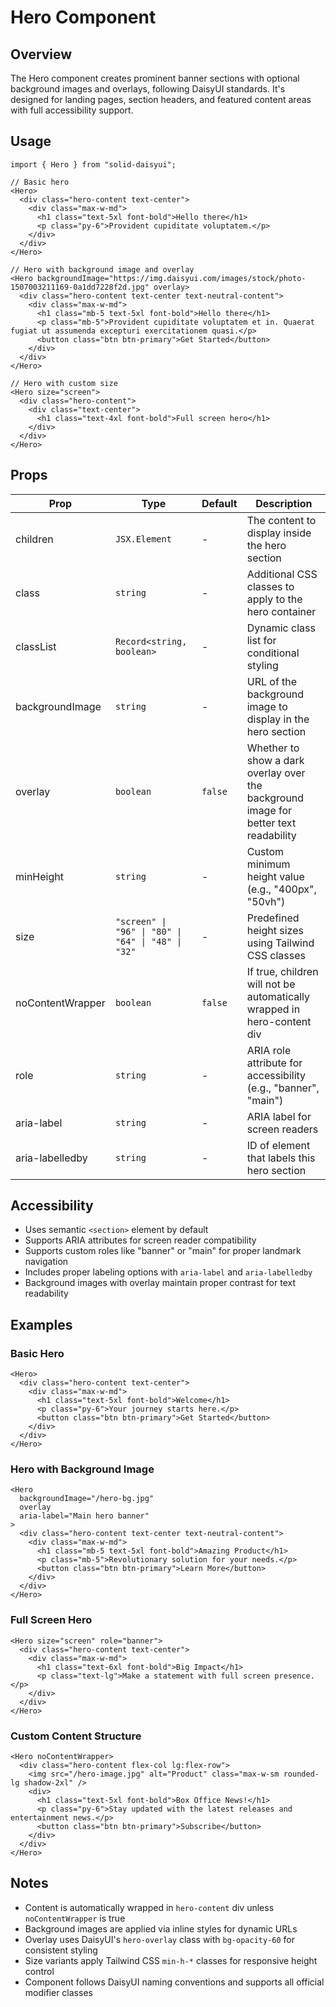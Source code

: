 # Hero Component

## Overview
The Hero component creates prominent banner sections with optional background images and overlays, following DaisyUI standards. It's designed for landing pages, section headers, and featured content areas with full accessibility support.

## Usage
```tsx
import { Hero } from "solid-daisyui";

// Basic hero
<Hero>
  <div class="hero-content text-center">
    <div class="max-w-md">
      <h1 class="text-5xl font-bold">Hello there</h1>
      <p class="py-6">Provident cupiditate voluptatem.</p>
    </div>
  </div>
</Hero>

// Hero with background image and overlay
<Hero backgroundImage="https://img.daisyui.com/images/stock/photo-1507003211169-0a1dd7228f2d.jpg" overlay>
  <div class="hero-content text-center text-neutral-content">
    <div class="max-w-md">
      <h1 class="mb-5 text-5xl font-bold">Hello there</h1>
      <p class="mb-5">Provident cupiditate voluptatem et in. Quaerat fugiat ut assumenda excepturi exercitationem quasi.</p>
      <button class="btn btn-primary">Get Started</button>
    </div>
  </div>
</Hero>

// Hero with custom size
<Hero size="screen">
  <div class="hero-content">
    <div class="text-center">
      <h1 class="text-4xl font-bold">Full screen hero</h1>
    </div>
  </div>
</Hero>
```

## Props

| Prop | Type | Default | Description |
|------|------|---------|-------------|
| children | `JSX.Element` | - | The content to display inside the hero section |
| class | `string` | - | Additional CSS classes to apply to the hero container |
| classList | `Record<string, boolean>` | - | Dynamic class list for conditional styling |
| backgroundImage | `string` | - | URL of the background image to display in the hero section |
| overlay | `boolean` | `false` | Whether to show a dark overlay over the background image for better text readability |
| minHeight | `string` | - | Custom minimum height value (e.g., "400px", "50vh") |
| size | `"screen" \| "96" \| "80" \| "64" \| "48" \| "32"` | - | Predefined height sizes using Tailwind CSS classes |
| noContentWrapper | `boolean` | `false` | If true, children will not be automatically wrapped in hero-content div |
| role | `string` | - | ARIA role attribute for accessibility (e.g., "banner", "main") |
| aria-label | `string` | - | ARIA label for screen readers |
| aria-labelledby | `string` | - | ID of element that labels this hero section |

## Accessibility
- Uses semantic `<section>` element by default
- Supports ARIA attributes for screen reader compatibility
- Supports custom roles like "banner" or "main" for proper landmark navigation
- Includes proper labeling options with `aria-label` and `aria-labelledby`
- Background images with overlay maintain proper contrast for text readability

## Examples

### Basic Hero
```tsx
<Hero>
  <div class="hero-content text-center">
    <div class="max-w-md">
      <h1 class="text-5xl font-bold">Welcome</h1>
      <p class="py-6">Your journey starts here.</p>
      <button class="btn btn-primary">Get Started</button>
    </div>
  </div>
</Hero>
```

### Hero with Background Image
```tsx
<Hero 
  backgroundImage="/hero-bg.jpg" 
  overlay
  aria-label="Main hero banner"
>
  <div class="hero-content text-center text-neutral-content">
    <div class="max-w-md">
      <h1 class="mb-5 text-5xl font-bold">Amazing Product</h1>
      <p class="mb-5">Revolutionary solution for your needs.</p>
      <button class="btn btn-primary">Learn More</button>
    </div>
  </div>
</Hero>
```

### Full Screen Hero
```tsx
<Hero size="screen" role="banner">
  <div class="hero-content text-center">
    <div class="max-w-md">
      <h1 class="text-6xl font-bold">Big Impact</h1>
      <p class="text-lg">Make a statement with full screen presence.</p>
    </div>
  </div>
</Hero>
```

### Custom Content Structure
```tsx
<Hero noContentWrapper>
  <div class="hero-content flex-col lg:flex-row">
    <img src="/hero-image.jpg" alt="Product" class="max-w-sm rounded-lg shadow-2xl" />
    <div>
      <h1 class="text-5xl font-bold">Box Office News!</h1>
      <p class="py-6">Stay updated with the latest releases and entertainment news.</p>
      <button class="btn btn-primary">Subscribe</button>
    </div>
  </div>
</Hero>
```

## Notes
- Content is automatically wrapped in `hero-content` div unless `noContentWrapper` is true
- Background images are applied via inline styles for dynamic URLs
- Overlay uses DaisyUI's `hero-overlay` class with `bg-opacity-60` for consistent styling
- Size variants apply Tailwind CSS `min-h-*` classes for responsive height control
- Component follows DaisyUI naming conventions and supports all official modifier classes
